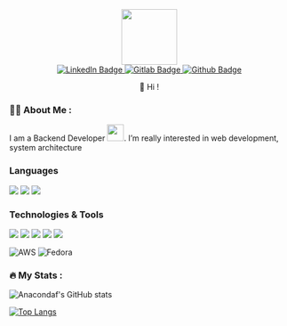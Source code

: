 <div id="header" align="center">
  <img src="https://media.giphy.com/media/M9gbBd9nbDrOTu1Mqx/giphy.gif" width="100"/>
</div>

<div id="badges" align="center">
  <a href="https://www.linkedin.com/in/kh%E1%BA%A3i-nguy%E1%BB%85n-%C4%91%E1%BB%A9c-2a6187244/">
    <img src="https://img.shields.io/badge/LinkedIn-blue?style=for-the-badge&logo=linkedin&logoColor=white" alt="LinkedIn Badge"/>
  </a>
  <a href="https://gitlab.com/khainguyen81">
    <img src="https://img.shields.io/badge/gitlab-%23181717.svg?style=for-the-badge&logo=gitlab&logoColor=white" alt="Gitlab Badge"/>
  </a>
  <a href="https://github.com/anacondaf">
    <img src="https://img.shields.io/badge/github-%23121011.svg?style=for-the-badge&logo=github&logoColor=white" alt="Github Badge"/>
  </a>
</div>

<div id="introduction" align="center">
<p >👋 Hi !</p>

</div>


### :woman_technologist: About Me :
I am a Backend Developer <img src="https://media.giphy.com/media/WUlplcMpOCEmTGBtBW/giphy.gif" width="30">.
I’m really interested in web development, system architecture

### Languages

<div align="left">
  <img src="https://img.shields.io/badge/Go-00ADD8?style=for-the-badge&logo=go&logoColor=white" />
  <img src="https://img.shields.io/badge/JavaScript-323330?style=for-the-badge&logo=javascript&logoColor=F7DF1E" />
  <img src="https://img.shields.io/badge/C%23-239120?style=for-the-badge&logo=c-sharp&logoColor=white" />
</div>


### Technologies & Tools

<div align="left">
  <img src="https://img.shields.io/badge/nestjs-E0234E?style=for-the-badge&logo=nestjs&logoColor=white" />
  <img src="https://img.shields.io/badge/Express.js-000000?style=for-the-badge&logo=express&logoColor=white" />
  <img src="https://img.shields.io/badge/MySQL-005C84?style=for-the-badge&logo=mysql&logoColor=white" />
  <img src="https://img.shields.io/badge/MongoDB-4EA94B?style=for-the-badge&logo=mongodb&logoColor=white" />
  <img src="https://img.shields.io/badge/PostgreSQL-316192?style=for-the-badge&logo=postgresql&logoColor=white" />
  
  ![AWS](https://img.shields.io/badge/AWS-%23FF9900.svg?style=for-the-badge&logo=amazon-aws&logoColor=white)
  ![Fedora](https://img.shields.io/badge/Fedora-294172?style=for-the-badge&logo=fedora&logoColor=white)
</div>

### :fire: My Stats :
![Anacondaf's GitHub stats](https://github-readme-stats.vercel.app/api?username=kainguyen)

[![Top Langs](https://github-readme-stats.vercel.app/api/top-langs/?username=kainguyen&layout=compact&langs_count=8)](https://github.com/anuraghazra/github-readme-stats)

